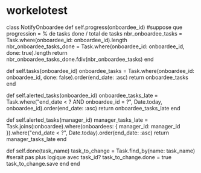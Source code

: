 # workelotest

class NotifyOnboardee
  def self.progress(onboardee_id)
    #suppose que progression = % de tasks done / total de tasks
    nbr_onboardee_tasks = Task.where(onboardee_id: onboardee_id).length
    nbr_onboardee_tasks_done = Task.where(onboardee_id: onboardee_id, done: true).length
    return nbr_onboardee_tasks_done.fdiv(nbr_onboardee_tasks)
  end

  def self.tasks(onboardee_id)
    onboardee_tasks = Task.where(onboardee_id: onboardee_id, done: false).order(end_date: :asc)
    return onboardee_tasks
  end

  def self.alerted_tasks(onboardee_id)
    onboardee_tasks_late = Task.where("end_date < ? AND onboardee_id = ?", Date.today, onboardee_id).order(end_date: :asc)
    return onboardee_tasks_late
  end

  def self.alerted_tasks(manager_id)
    manager_tasks_late = Task.joins(:onboardee).where(onboardees: { manager_id: manager_id }).where("end_date < ?", Date.today).order(end_date: :asc)
    return manager_tasks_late
  end

  def self.done(task_name)
    task_to_change = Task.find_by(name: task_name) #serait pas plus logique avec task_id?
    task_to_change.done = true
    task_to_change.save
  end
end
